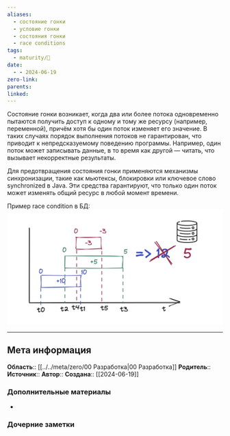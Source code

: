 ```yaml
---
aliases:
  - состояние гонки
  - условие гонки
  - состояния гонки
  - race conditions
tags:
  - maturity/🌱
date:
  - - 2024-06-19
zero-link: 
parents: 
linked:
---
```

Состояние гонки возникает, когда два или более потока одновременно пытаются получить доступ к одному и тому же ресурсу (например, переменной), причём хотя бы один поток изменяет его значение. В таких случаях порядок выполнения потоков не гарантирован, что приводит к непредсказуемому поведению программы. Например, один поток может записывать данные, в то время как другой — читать, что вызывает некорректные результаты.

Для предотвращения состояния гонки применяются механизмы синхронизации, такие как мьютексы, блокировки или ключевое слово synchronized в Java. Эти средства гарантируют, что только один поток может изменять общий ресурс в любой момент времени.

Пример race condition в БД: 
![](../../meta/files/images/Pasted%20image%2020240619200549.png)
***
## Мета информация
**Область**:: [[../../meta/zero/00 Разработка|00 Разработка]]
**Родитель**:: 
**Источник**:: 
**Автор**:: 
**Создана**:: [[2024-06-19]]
### Дополнительные материалы
- 
### Дочерние заметки
<!-- QueryToSerialize: LIST FROM [[]] WHERE contains(Родитель, this.file.link) or contains(parents, this.file.link) -->
